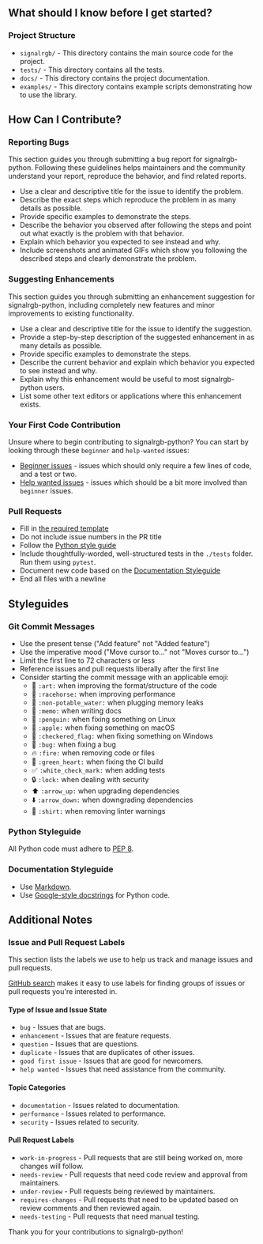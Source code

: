 ## What should I know before I get started?

### Project Structure

* `signalrgb/` - This directory contains the main source code for the project.
* `tests/` - This directory contains all the tests.
* `docs/` - This directory contains the project documentation.
* `examples/` - This directory contains example scripts demonstrating how to use the library.

## How Can I Contribute?

### Reporting Bugs

This section guides you through submitting a bug report for signalrgb-python. Following these guidelines helps maintainers and the community understand your report, reproduce the behavior, and find related reports.

* Use a clear and descriptive title for the issue to identify the problem.
* Describe the exact steps which reproduce the problem in as many details as possible.
* Provide specific examples to demonstrate the steps.
* Describe the behavior you observed after following the steps and point out what exactly is the problem with that behavior.
* Explain which behavior you expected to see instead and why.
* Include screenshots and animated GIFs which show you following the described steps and clearly demonstrate the problem.

### Suggesting Enhancements

This section guides you through submitting an enhancement suggestion for signalrgb-python, including completely new features and minor improvements to existing functionality.

* Use a clear and descriptive title for the issue to identify the suggestion.
* Provide a step-by-step description of the suggested enhancement in as many details as possible.
* Provide specific examples to demonstrate the steps.
* Describe the current behavior and explain which behavior you expected to see instead and why.
* Explain why this enhancement would be useful to most signalrgb-python users.
* List some other text editors or applications where this enhancement exists.

### Your First Code Contribution

Unsure where to begin contributing to signalrgb-python? You can start by looking through these `beginner` and `help-wanted` issues:

* [Beginner issues](https://github.com/hyperb1iss/signalrgb-python/issues?q=is%3Aissue+is%3Aopen+label%3A%22good+first+issue%22) - issues which should only require a few lines of code, and a test or two.
* [Help wanted issues](https://github.com/hyperb1iss/signalrgb-python/issues?q=is%3Aissue+is%3Aopen+label%3A%22help+wanted%22) - issues which should be a bit more involved than `beginner` issues.

### Pull Requests

* Fill in [the required template](PULL_REQUEST_TEMPLATE.md)
* Do not include issue numbers in the PR title
* Follow the [Python style guide](https://www.python.org/dev/peps/pep-0008/)
* Include thoughtfully-worded, well-structured tests in the `./tests` folder. Run them using `pytest`.
* Document new code based on the [Documentation Styleguide](#documentation-styleguide)
* End all files with a newline

## Styleguides

### Git Commit Messages

* Use the present tense ("Add feature" not "Added feature")
* Use the imperative mood ("Move cursor to..." not "Moves cursor to...")
* Limit the first line to 72 characters or less
* Reference issues and pull requests liberally after the first line
* Consider starting the commit message with an applicable emoji:
    * :art: `:art:` when improving the format/structure of the code
    * :racehorse: `:racehorse:` when improving performance
    * :non-potable_water: `:non-potable_water:` when plugging memory leaks
    * :memo: `:memo:` when writing docs
    * :penguin: `:penguin:` when fixing something on Linux
    * :apple: `:apple:` when fixing something on macOS
    * :checkered_flag: `:checkered_flag:` when fixing something on Windows
    * :bug: `:bug:` when fixing a bug
    * :fire: `:fire:` when removing code or files
    * :green_heart: `:green_heart:` when fixing the CI build
    * :white_check_mark: `:white_check_mark:` when adding tests
    * :lock: `:lock:` when dealing with security
    * :arrow_up: `:arrow_up:` when upgrading dependencies
    * :arrow_down: `:arrow_down:` when downgrading dependencies
    * :shirt: `:shirt:` when removing linter warnings

### Python Styleguide

All Python code must adhere to [PEP 8](https://www.python.org/dev/peps/pep-0008/).

### Documentation Styleguide

* Use [Markdown](https://daringfireball.net/projects/markdown/).
* Use [Google-style docstrings](https://sphinxcontrib-napoleon.readthedocs.io/en/latest/example_google.html) for Python code.

## Additional Notes

### Issue and Pull Request Labels

This section lists the labels we use to help us track and manage issues and pull requests.

[GitHub search](https://help.github.com/articles/searching-issues/) makes it easy to use labels for finding groups of issues or pull requests you're interested in.

#### Type of Issue and Issue State

* `bug` - Issues that are bugs.
* `enhancement` - Issues that are feature requests.
* `question` - Issues that are questions.
* `duplicate` - Issues that are duplicates of other issues.
* `good first issue` - Issues that are good for newcomers.
* `help wanted` - Issues that need assistance from the community.

#### Topic Categories

* `documentation` - Issues related to documentation.
* `performance` - Issues related to performance.
* `security` - Issues related to security.

#### Pull Request Labels

* `work-in-progress` - Pull requests that are still being worked on, more changes will follow.
* `needs-review` - Pull requests that need code review and approval from maintainers.
* `under-review` - Pull requests being reviewed by maintainers.
* `requires-changes` - Pull requests that need to be updated based on review comments and then reviewed again.
* `needs-testing` - Pull requests that need manual testing.

Thank you for your contributions to signalrgb-python!

